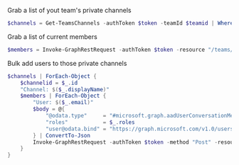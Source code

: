 

Grab a list of yout team's private channels 
```powershell
$channels = Get-TeamsChannels -authToken $token -teamId $teamid | Where-Object { $_.membershipType -eq "private" }
```

Grab a list of current members
```powershell
$members = Invoke-GraphRestRequest -authToken $token -resource "/teams/$teamid/members"
```

Bulk add users to those private channels
```powershell
$channels | ForEach-Object {
    $channelid = $_.id
    "Channel: $($_.displayName)" 
    $members | ForEach-Object {
        "User: $($_.email)"
        $body = @{
            "@odata.type"     = "#microsoft.graph.aadUserConversationMember"
            "roles"           = $_.roles
            "user@odata.bind" = "https://graph.microsoft.com/v1.0/users('$($_.userId)')"
        } | ConvertTo-Json 
        Invoke-GraphRestRequest -authToken $token -method "Post" -resource "/teams/$teamid/channels/$channelid/members" -body $body    
    }
}
```
